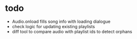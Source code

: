 # todo

- Audio.onload fills song info with loading dialogue
- check logic for updating existing playlists
- diff tool to compare audio with playlist ids to detect orphans
